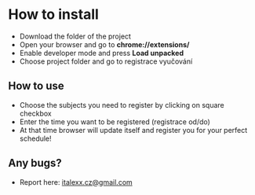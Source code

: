 # How to install
- Download the folder of the project
- Open your browser and go to **chrome://extensions/**
- Enable developer mode and press **Load unpacked**
- Choose project folder and go to registrace vyučování

## How to use
- Choose the subjects you need to register by clicking on square checkbox
- Enter the time you want to be registered (registrace od/do)
- At that time browser will update itself and register you for your perfect schedule!

## Any bugs?
- Report here: italexx.cz@gmail.com
